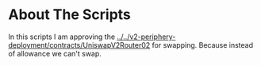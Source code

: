 # About The Scripts

In this scripts I am approving the [../../v2-periphery-deployment/contracts/UniswapV2Router02](UniswapV2Router02) for swapping. Because instead of allowance we can't swap.

